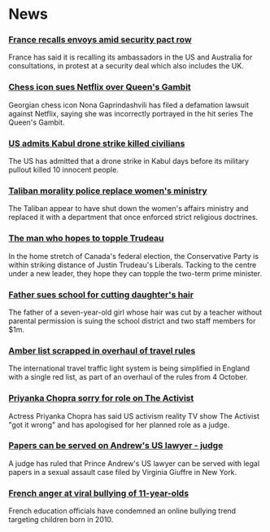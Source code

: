 # News
### [France recalls envoys amid security pact row](https://www.bbc.com/news/world-europe-58604677)
France has said it is recalling its ambassadors in the US and Australia for consultations, in protest at a security deal which also includes the UK. 
### [Chess icon sues Netflix over Queen's Gambit](https://www.bbc.com/news/entertainment-arts-58600453)
Georgian chess icon Nona Gaprindashvili has filed a defamation lawsuit against Netflix, saying she was incorrectly portrayed in the hit series The Queen's Gambit.
### [US admits Kabul drone strike killed civilians](https://www.bbc.com/news/world-us-canada-58604655)
The US has admitted that a drone strike in Kabul days before its military pullout killed 10 innocent people.
### [Taliban morality police replace women's ministry](https://www.bbc.com/news/world-asia-58600231)
The Taliban appear to have shut down the women's affairs ministry and replaced it with a department that once enforced strict religious doctrines.
### [The man who hopes to topple Trudeau](https://www.bbc.com/news/world-us-canada-58587402)
In the home stretch of Canada's federal election, the Conservative Party is within striking distance of Justin Trudeau's Liberals. Tacking to the centre under a new leader, they hope they can topple the two-term prime minister.  
### [Father sues school for cutting daughter's hair](https://www.bbc.com/news/world-us-canada-58591006)
The father of a seven-year-old girl whose hair was cut by a teacher without parental permission is suing the school district and two staff members for $1m.
### [Amber list scrapped in overhaul of travel rules](https://www.bbc.com/news/uk-58602481)
The international travel traffic light system is being simplified in England with a single red list, as part of an overhaul of the rules from 4 October.
### [Priyanka Chopra sorry for role on The Activist](https://www.bbc.com/news/newsbeat-58587699)
Actress Priyanka Chopra has said US activism reality TV show The Activist "got it wrong" and has apologised for her planned role as a judge.
### [Papers can be served on Andrew's US lawyer - judge](https://www.bbc.com/news/uk-58593836)
A judge has ruled that Prince Andrew's US lawyer can be served with legal papers in a sexual assault case filed by Virginia Giuffre in New York.
### [French anger at viral bullying of 11-year-olds](https://www.bbc.com/news/world-europe-58595288)
French education officials have condemned an online bullying trend targeting children born in 2010. 
